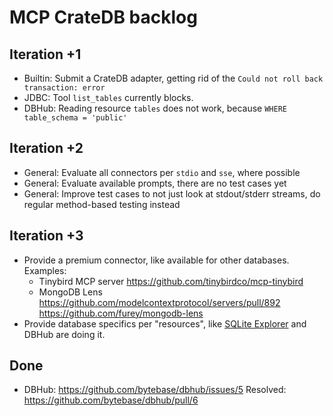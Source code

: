 # MCP CrateDB backlog

## Iteration +1
- Builtin: Submit a CrateDB adapter, getting rid of the
  `Could not roll back transaction: error`
- JDBC: Tool `list_tables` currently blocks.
- DBHub: Reading resource `tables` does not work,
  because `WHERE table_schema = 'public'`

## Iteration +2
- General: Evaluate all connectors per `stdio` and `sse`, where possible
- General: Evaluate available prompts, there are no test cases yet
- General: Improve test cases to not just look at stdout/stderr streams,
  do regular method-based testing instead

## Iteration +3
- Provide a premium connector, like available for other databases.
  Examples:
  - Tinybird MCP server
    https://github.com/tinybirdco/mcp-tinybird
  - MongoDB Lens
    https://github.com/modelcontextprotocol/servers/pull/892
    https://github.com/furey/mongodb-lens
- Provide database specifics per "resources", like [SQLite Explorer] and
  DBHub are doing it.

## Done
- DBHub: https://github.com/bytebase/dbhub/issues/5
  Resolved: https://github.com/bytebase/dbhub/pull/6


[SQLite Explorer]: https://github.com/modelcontextprotocol/python-sdk?tab=readme-ov-file#sqlite-explorer
